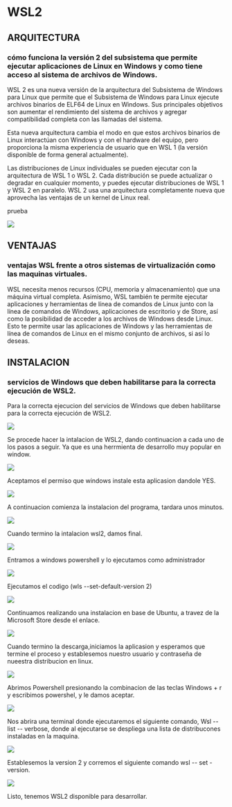 # WSL2
## ARQUITECTURA

###  cómo funciona la versión 2 del subsistema que permite ejecutar aplicaciones de Linux en Windows y como tiene acceso al sistema de archivos de Windows.

WSL 2 es una nueva versión de la arquitectura del Subsistema de Windows para Linux que permite que el Subsistema de Windows para Linux ejecute archivos binarios de ELF64 de Linux en Windows. Sus principales objetivos son aumentar el rendimiento del sistema de archivos y agregar compatibilidad completa con las llamadas del sistema.

Esta nueva arquitectura cambia el modo en que estos archivos binarios de Linux interactúan con Windows y con el hardware del equipo, pero proporciona la misma experiencia de usuario que en WSL 1 (la versión disponible de forma general actualmente).

Las distribuciones de Linux individuales se pueden ejecutar con la arquitectura de WSL 1 o WSL 2. Cada distribución se puede actualizar o degradar en cualquier momento, y puedes ejecutar distribuciones de WSL 1 y WSL 2 en paralelo. WSL 2 usa una arquitectura completamente nueva que aprovecha las ventajas de un kernel de Linux real.

prueba

![](imagen.png)

## VENTAJAS

### ventajas WSL frente a otros sistemas de virtualización como las maquinas virtuales. 

WSL necesita menos recursos (CPU, memoria y almacenamiento) que una máquina virtual completa. Asimismo, WSL también te permite ejecutar aplicaciones y herramientas de línea de comandos de Linux junto con la línea de comandos de Windows, aplicaciones de escritorio y de Store, así como la posibilidad de acceder a los archivos de Windows desde Linux. Esto te permite usar las aplicaciones de Windows y las herramientas de línea de comandos de Linux en el mismo conjunto de archivos, si así lo deseas.

## INSTALACION

### servicios de Windows que deben habilitarse para la correcta ejecución de WSL2.

Para la correcta ejecucion del servicios de Windows que deben habilitarse para la correcta ejecución de WSL2.


![](/ima/1.PNG)

Se procede hacer la intalacion de WSL2, dando continuacion a cada uno de los pasos a seguir. Ya que es una herrmienta de desarrollo muy popular en window.


![](/ima/3.PNG.jpg)

Aceptamos el permiso que  windows instale esta aplicasion dandole YES.

![](/ima/4.PNG.jpg)

A continuacion comienza la instalacion del programa, tardara unos minutos.

![](/ima/5.PNG.jpg)

Cuando termino la intalacion wsl2, damos final.

![](/ima/6.PNG.jpg)

Entramos a windows powershell y lo ejecutamos como administrador

![](/ima/7.PNG.jpg)

Ejecutamos el codigo (wls --set-default-version 2)

![](/ima/8.png.jpg)

Continuamos realizando una instalacion en base de Ubuntu, a travez de la Microsoft Store desde el enlace.


![](/ima/9.png.jpg)

Cuando termino la descarga,iniciamos la aplicasion y esperamos que termine el proceso y establesemos nuestro usuario y contraseña de nueestra distribucion en linux.


![](/ima/10.png.jpg)


Abrimos Powershell presionando la combinacion de las teclas Windows + r y escribimos powershel, y le damos aceptar.


![](/ima/11.png.jpg)

Nos abrira una terminal donde ejecutaremos el siguiente comando, Wsl -- list -- verbose, donde al ejecutarse se despliega una lista de distribucones instaladas en la maquina.


![](/ima/12.png.jpg)

Establesemos la version 2 y corremos el siguiente comando  wsl -- set - version.


![](/ima/13.png.jpg)

Listo, tenemos WSL2  disponible para desarrollar.


